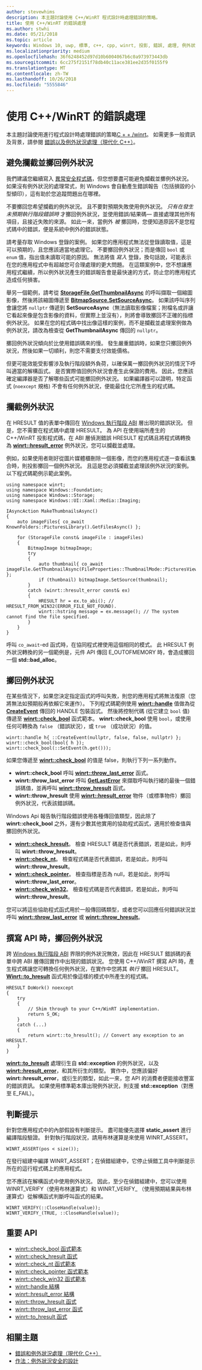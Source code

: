```yaml
---
author: stevewhims
description: 本主題討論使用 C++/WinRT 程式設計時處理錯誤的策略。
title: 使用 C++/WinRT 的錯誤處理
ms.author: stwhi
ms.date: 05/21/2018
ms.topic: article
keywords: Windows 10, uwp, 標準, c++, cpp, winrt, 投影, 錯誤, 處理, 例外狀況
ms.localizationpriority: medium
ms.openlocfilehash: 36f6248452d97d10b6004067b6c0a973973443db
ms.sourcegitcommit: 6cc275f2151f78db40c11ace381ee2d35f0155f9
ms.translationtype: MT
ms.contentlocale: zh-TW
ms.lasthandoff: 10/26/2018
ms.locfileid: "5555846"
---
```

# <a name="error-handling-with-cwinrt"></a>使用 C++/WinRT 的錯誤處理

本主題討論使用進行程式設計時處理錯誤的策略[C + + /winrt](/windows/uwp/cpp-and-winrt-apis/intro-to-using-cpp-with-winrt)。 如需更多一般資訊及背景，請參閱 [錯誤以及例外狀況處理（現代化 C++）](/cpp/cpp/errors-and-exception-handling-modern-cpp)。

## <a name="avoid-catching-and-throwing-exceptions"></a>避免攔截並擲回例外狀況
我們建議您繼續寫入 [異常安全程式碼](/cpp/cpp/how-to-design-for-exception-safety)，但您想要盡可能避免攔截並擲例外狀況。 如果沒有例外狀況的處理常式，則 Windows 會自動產生錯誤報告（包括損毀的小型傾印），這有助於您追蹤問題出在哪裡。

不要擲回您希望攔截的例外狀況。 且不要對預期失敗使用例外狀況。 *只有在發生未預期執行階段錯誤時* 才擲回例外狀況，並使用錯誤/結果碼&mdash; 直接處理其他所有項目，且接近失敗的來源。 如此一來，當例外 *被* 擲回時，您便知道原因不是您程式碼中的錯誤，便是系統中例外的錯誤狀態。

請考量存取 Windows 登錄的案例。 如果您的應用程式無法從登錄讀取值，這是可以預期的，且您應該適當地處理它。 不要擲回例外狀況；而是傳回 `bool` 或 `enum` 值，指出值未讀取可能的原因。 無法將值 *寫入* 登錄，換句話說，可能表示在您的應用程式中有超越您可合理處理的更大問題。 在這類案例中，您不想讓應用程式繼續，所以例外狀況產生的錯誤報告會是最快速的方式，防止您的應用程式造成任何損害。

舉另一個範例，請考從 [**StorageFile.GetThumbnailAsync**](/uwp/api/windows.storage.storagefile.getthumbnailasync#Windows_Storage_StorageFile_GetThumbnailAsync_Windows_Storage_FileProperties_ThumbnailMode_) 的呼叫擷取一個縮圖影像，然後將該縮圖傳遞至 [**BitmapSource.SetSourceAsync**](/uwp/api/windows.ui.xaml.media.imaging.bitmapsource.setsourceasync#Windows_UI_Xaml_Media_Imaging_BitmapSource_SetSourceAsync_Windows_Storage_Streams_IRandomAccessStream_)。 如果該呼叫序列會讓您將 `nullptr` 傳遞到 **SetSourceAsync**（無法讀取影像檔案；附檔名或許讓它看起來像是包含影像的資料，但實際上並沒有），則將會導致擲回不正確的指標例外狀況。 如果在您的程式碼中找出像這樣的案例，而不是攔截並處理案例做為例外狀況，請改為檢查從 **GetThumbnailAsync** 傳回的 `nullptr`。

擲回例外狀況傾向於比使用錯誤碼來的慢。 發生嚴重錯誤時，如果您只擲回例外狀況，然後如果一切順利，則您不需要支付效能價格。

但更可能效能受影響涉及執行階段額外負荷，以確保萬一擲回例外狀況的情況下呼叫適當的解構函式。 是否實際值回例外狀況會產生此保證的費用。 因此，您應該確定編譯器是否了解哪些函式可能擲回例外狀況。 如果編譯器可以證明，特定函式 (`noexcept` 規格) 不會有任何例外狀況，便能最佳化它所產生的程式碼。

## <a name="catching-exceptions"></a>攔截例外狀況
在 HRESULT 值的表單中傳回在 [Windows 執行階段 ABI](interop-winrt-abi.md#what-is-the-windows-runtime-abi-and-what-are-abi-types) 層出現的錯誤狀況。 但是，您不需要在程式碼中處理 HRESULT。 為 API 在使用端所產生的 C++/WinRT 投影程式碼，在 ABI 層偵測錯誤 HRESULT 程式碼且將程式碼轉換為 [**winrt::hresult_error**](/uwp/cpp-ref-for-winrt/error-handling/hresult-error) 例外狀況，您可以攔截並處理。

例如，如果使用者剛好從圖片媒體櫃刪除一個影像，而您的應用程式逐一查看該集合時，則投影擲回一個例外狀況。 且這是您必須攔截並處理該例外狀況的案例。 以下程式碼範例示範此案例。

```cppwinrt
using namespace winrt;
using namespace Windows::Foundation;
using namespace Windows::Storage;
using namespace Windows::UI::Xaml::Media::Imaging;

IAsyncAction MakeThumbnailsAsync()
{
    auto imageFiles{ co_await KnownFolders::PicturesLibrary().GetFilesAsync() };

    for (StorageFile const& imageFile : imageFiles)
    {
        BitmapImage bitmapImage;
        try
        {
            auto thumbnail{ co_await imageFile.GetThumbnailAsync(FileProperties::ThumbnailMode::PicturesView) };
            if (thumbnail) bitmapImage.SetSource(thumbnail);
        }
        catch (winrt::hresult_error const& ex)
        {
            HRESULT hr = ex.to_abi(); // HRESULT_FROM_WIN32(ERROR_FILE_NOT_FOUND).
            winrt::hstring message = ex.message(); // The system cannot find the file specified.
        }
    }
}
```

呼叫 `co_await`-ed 函式時，在協同程式裡使用這個相同的模式。 此 HRESULT 例外狀況轉換的另一個範例是，元件 API 傳回 E_OUTOFMEMORY 時，會造成擲回一個 **std::bad_alloc**。

## <a name="throwing-exceptions"></a>擲回例外狀況
在某些情況下，如果您決定指定函式的呼叫失敗，則您的應用程式將無法復原（您將無法如預期般再依賴它來運作）。 下列程式碼範例使用 [**winrt::handle**](/uwp/cpp-ref-for-winrt/handle) 值做為從 [**CreateEvent**](https://msdn.microsoft.com/library/windows/desktop/ms682396) 傳回的 HANDLE 包裝函式。 然後將控制代碼 (從它建立 `bool` 值) 傳遞至 [**winrt::check_bool**](/uwp/cpp-ref-for-winrt/error-handling/check-bool) 函式範本。 **winrt::check_bool** 使用 `bool`，或使用任何可轉換為 `false` （錯誤狀況），或 `true` （成功狀況）的值。

```cppwinrt
winrt::handle h{ ::CreateEvent(nullptr, false, false, nullptr) };
winrt::check_bool(bool{ h });
winrt::check_bool(::SetEvent(h.get()));
```

如果您傳遞至 [**winrt::check_bool**](/uwp/cpp-ref-for-winrt/error-handling/check-bool) 的值是 false，則執行下列一系列動作。

- **winrt::check_bool** 呼叫 [**winrt::throw_last_error**](/uwp/cpp-ref-for-winrt/error-handling/throw-last-error) 函式。
- **winrt::throw_last_error** 呼叫 [**GetLastError**](https://msdn.microsoft.com/library/windows/desktop/ms679360) 來擷取呼叫執行緒的最後一個錯誤碼值，並再呼叫 [**winrt::throw_hresult**](/uwp/cpp-ref-for-winrt/error-handling/throw-hresult) 函式。
- **winrt::throw_hresult** 使用 [**winrt::hresult_error**](/uwp/cpp-ref-for-winrt/error-handling/hresult-error) 物件（或標準物件）擲回例外狀況，代表該錯誤碼。

Windows Api 報告執行階段錯誤使用各種傳回值類型，因此除了 **winrt::check_bool** 之外，還有少數其他實用的協助程式函式，適用於檢查值與擲回例外狀況。

- [**winrt::check_hresult**](/uwp/cpp-ref-for-winrt/error-handling/check-hresult)。 檢查 HRESULT 碼是否代表錯誤，若是如此，則呼叫 **winrt::throw_hresult**。
- [**winrt::check_nt**](/uwp/cpp-ref-for-winrt/error-handling/check-nt)。 檢查程式碼是否代表錯誤，若是如此，則呼叫 **winrt::throw_hresult**。
- [**winrt::check_pointer**](/uwp/cpp-ref-for-winrt/error-handling/check-pointer)。 檢查指標是否為 null，若是如此，則呼叫 **winrt::throw_last_error**。
- [**winrt::check_win32**](/uwp/cpp-ref-for-winrt/error-handling/check-win32)。 檢查程式碼是否代表錯誤，若是如此，則呼叫 **winrt::throw_hresult**。

您可以將這些協助程式函式用於一般傳回碼類型，或者您可以回應任何錯誤狀況並呼叫 [**winrt::throw_last_error**](/uwp/cpp-ref-for-winrt/error-handling/throw-last-error) 或 [**winrt::throw_hresult**](/uwp/cpp-ref-for-winrt/error-handling/throw-hresult)。 

## <a name="throwing-exceptions-when-authoring-an-api"></a>撰寫 API 時，擲回例外狀況
跨 [Windows 執行階段 ABI](interop-winrt-abi.md#what-is-the-windows-runtime-abi-and-what-are-abi-types) 界限的例外狀況無效，因此在 HRESULT 錯誤碼的表單中跨 ABI 層傳回實作中出現的錯誤狀況。 您使用 C++/WinRT 撰寫 API 時，產生程式碼讓您可轉換任何例外狀況，在實作中您將其 *執行* 擲回 HRESULT。 [**Winrt::to_hresult**](/uwp/cpp-ref-for-winrt/error-handling/to-hresult) 函式用於像這樣的模式中所產生的程式碼。

```cppwinrt
HRESULT DoWork() noexcept
{
    try
    {
        // Shim through to your C++/WinRT implementation.
        return S_OK;
    }
    catch (...)
    {
        return winrt::to_hresult(); // Convert any exception to an HRESULT.
    }
}
```

[**winrt::to_hresult**](/uwp/cpp-ref-for-winrt/error-handling/to-hresult) 處理衍生自 **std::exception** 的例外狀況，以及 [**winrt::hresult_error**](/uwp/cpp-ref-for-winrt/error-handling/hresult-error)，和其所衍生的類型。 實作中，您應該偏好 **winrt::hresult_error**，或衍生的類型，如此一來，您 API 的消費者便能接收豐富的錯誤資訊。 如果使用標準範本庫出現例外狀況，則支援 **std::exception**（對應至 E_FAIL）。

## <a name="assertions"></a>判斷提示
針對您應用程式中的內部假設有判斷提示。 盡可能優先選擇 **static_assert** 進行編譯階段驗證。 針對執行階段狀況，請用布林運算是來使用 WINRT_ASSERT。

```cppwinrt
WINRT_ASSERT(pos < size());
```

在發行組建中編譯 WINRT_ASSERT；在偵錯組建中，它停止偵錯工具中判斷提示所在的這行程式碼上的應用程式。

您不應該在解構函式中使用例外狀況。 因此，至少在偵錯組建中，您可以使用 WINRT_VERIFY（使用布林運算式）和 WINRT_VERIFY_ （使用預期結果與布林運算式）從解構函式判斷呼叫函式的結果。

```cppwinrt
WINRT_VERIFY(::CloseHandle(value));
WINRT_VERIFY_(TRUE, ::CloseHandle(value));
```

## <a name="important-apis"></a>重要 API
* [winrt::check_bool 函式範本](/uwp/cpp-ref-for-winrt/error-handling/check-bool)
* [winrt::check_hresult 函式](/uwp/cpp-ref-for-winrt/error-handling/check-hresult)
* [winrt::check_nt 函式範本](/uwp/cpp-ref-for-winrt/error-handling/check-nt)
* [winrt::check_pointer 函式範本](/uwp/cpp-ref-for-winrt/error-handling/check-pointer)
* [winrt::check_win32 函式範本](/uwp/cpp-ref-for-winrt/error-handling/check-win32)
* [winrt::handle 結構](/uwp/cpp-ref-for-winrt/handle)
* [winrt::hresult_error 結構](/uwp/cpp-ref-for-winrt/error-handling/hresult-error)
* [winrt::throw_hresult 函式](/uwp/cpp-ref-for-winrt/error-handling/throw-hresult)
* [winrt::throw_last_error 函式](/uwp/cpp-ref-for-winrt/error-handling/throw-last-error)
* [winrt::to_hresult 函式](/uwp/cpp-ref-for-winrt/error-handling/to-hresult)

## <a name="related-topics"></a>相關主題
* [錯誤和例外狀況處理（現代化 C++）](/cpp/cpp/errors-and-exception-handling-modern-cpp)
* [作法：例外狀況安全的設計](/cpp/cpp/how-to-design-for-exception-safety)
